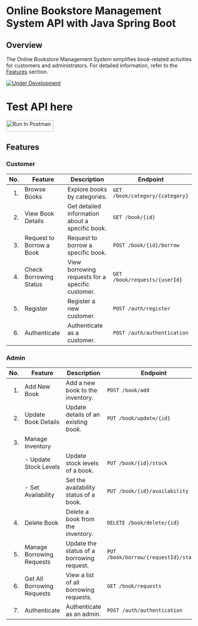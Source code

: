 # Online Bookstore Management System API with Java Spring Boot

## Overview

The Online Bookstore Management System simplifies book-related activities for customers and administrators. For detailed information, refer to the [Features](#features) section.

[![Under Development](https://img.shields.io/badge/Status-Under%20Development-yellow)](https://github.com/sameh-tarek/Online_Bookstore_API-Spring)

# Test API here

[<img src="https://run.pstmn.io/button.svg" alt="Run In Postman" style="width: 128px; height: 32px;">](https://god.gw.postman.com/run-collection/28660393-a2d78342-816a-459b-acd9-c0497faf33f7?action=collection%2Ffork&source=rip_markdown&collection-url=entityId%3D28660393-a2d78342-816a-459b-acd9-c0497faf33f7%26entityType%3Dcollection%26workspaceId%3D2530de03-f49e-405c-a206-6791503e028b)

## Features

### Customer

| No. | Feature                 | Description                                     | Endpoint                              |
|----:|-------------------------|-------------------------------------------------|----------------------------------------|
| 1.  | Browse Books            | Explore books by categories.                    | `GET /book/category/{category}`        |
| 2.  | View Book Details       | Get detailed information about a specific book. | `GET /book/{id}`                       |
| 3.  | Request to Borrow a Book| Request to borrow a specific book.              | `POST /book/{id}/borrow`               |
| 4.  | Check Borrowing Status  | View borrowing requests for a specific customer.| `GET /book/requests/{userId}`          |
| 5.  | Register                | Register a new customer.                        | `POST /auth/register`                  |
| 6.  | Authenticate            | Authenticate as a customer.                    | `POST /auth/authentication`           |

### Admin

| No. | Feature                 | Description                                     | Endpoint                              |
|----:|-------------------------|-------------------------------------------------|----------------------------------------|
| 1.  | Add New Book            | Add a new book to the inventory.                | `POST /book/add`                      |
| 2.  | Update Book Details     | Update details of an existing book.             | `PUT /book/update/{id}`               |
| 3.  | Manage Inventory        |                                                 |                                        |
|     | - Update Stock Levels   | Update stock levels of a book.                  | `PUT /book/{id}/stock`                |
|     | - Set Availability       | Set the availability status of a book.          | `PUT /book/{id}/availability`         |
| 4.  | Delete Book             | Delete a book from the inventory.               | `DELETE /book/delete/{id}`            |
| 5.  | Manage Borrowing Requests| Update the status of a borrowing request.       | `PUT /book/borrow/{requestId}/status` |
| 6.  | Get All Borrowing Requests| View a list of all borrowing requests.        | `GET /book/requests`                  |
| 7.  | Authenticate            | Authenticate as an admin.                      | `POST /auth/authentication`           |
